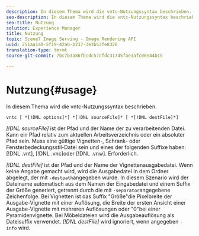 ```yaml
---
description: In diesem Thema wird die vntc-Nutzungssyntax beschrieben.
seo-description: In diesem Thema wird die vntc-Nutzungssyntax beschrieben.
seo-title: Nutzung
solution: Experience Manager
title: Nutzung
topic: Scene7 Image Serving - Image Rendering API
uuid: 251aa1a0-5f19-42ab-b237-3e3b53fe8320
translation-type: tm+mt
source-git-commit: 7bc7b3a86fbcdc57cfdc31745fae3afc06e44b15

---
```



# Nutzung{#usage}

In diesem Thema wird die vntc-Nutzungssyntax beschrieben.

`vntc [ *[!DNL options]*] *[!DNL sourceFile]* [ *[!DNL destFile]*]`

*[!DNL sourceFile]* ist der Pfad und der Name der zu verarbeitenden Datei. Kann ein Pfad relativ zum aktuellen Arbeitsverzeichnis oder ein absoluter Pfad sein. Muss eine gültige Vignetten-, Schrank- oder Fensterbedeckungsstil-Datei sein und eines der folgenden Suffixe haben: [!DNL .vnt], [!DNL .vnc]oder [!DNL .vnw]. Erforderlich.

*[!DNL destFile]* ist der Pfad und der Name der Vignettenausgabedatei. Wenn keine Angabe gemacht wird, wird die Ausgabedatei in dem Ordner abgelegt, der mit `-destpath`angegeben wurde. In diesem Szenario wird der Dateiname automatisch aus dem Namen der Eingabedatei und einem Suffix der Größe generiert, getrennt durch die mit `-separator`angegebene Zeichenfolge. Bei Vignetten ist das Suffix &quot;Größe&quot;die Pixelbreite der Ausgabe-Vignette mit einer Auflösung, die Breite der ersten Ansicht einer Ausgabe-Vignette mit mehreren Auflösungen oder &quot;0&quot;bei einer Pyramidenvignette. Bei Möbeldateien wird die Ausgabeauflösung als Dateisuffix verwendet. *[!DNL destFile]* wird ignoriert, wenn angegeben `-info` wird.
